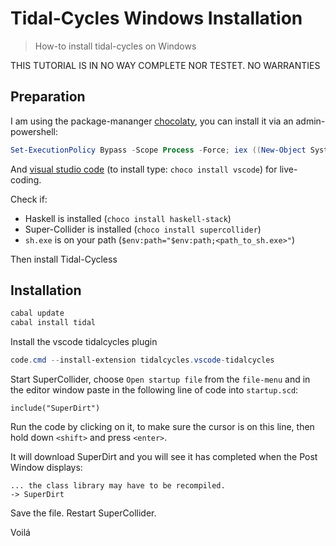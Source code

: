 # Tidal-Cycles Windows Installation

> How-to install tidal-cycles on Windows

THIS TUTORIAL IS IN NO WAY COMPLETE NOR TESTET. NO WARRANTIES

## Preparation

I am using the package-mananger [chocolaty](https://chocolatey.org), you can install it via an admin-powershell:

```powershell
Set-ExecutionPolicy Bypass -Scope Process -Force; iex ((New-Object System.Net.WebClient).DownloadString('https://chocolatey.org/install.ps1'))
```

And [visual studio code](https://code.visualstudio.com/) (to install type: `choco install vscode`) for live-coding.

Check if:

- Haskell is installed (`choco install haskell-stack`)
- Super-Collider is installed (`choco install supercollider`)
- `sh.exe` is on your path (`$env:path="$env:path;<path_to_sh.exe>"`)

Then install Tidal-Cycless

## Installation

```powershell
cabal update
cabal install tidal
```

Install the vscode tidalcycles plugin

```powershell
code.cmd --install-extension tidalcycles.vscode-tidalcycles
```

Start SuperCollider, choose `Open startup file` from the `file-menu` and in the editor window paste in the following line of code into `startup.scd`:

```SuperCollider
include("SuperDirt")
```

Run the code by clicking on it, to make sure the cursor is on this line, then hold down `<shift>` and press `<enter>`.

It will download SuperDirt and you will see it has completed when the Post Window displays:

```SuperCollider
... the class library may have to be recompiled.
-> SuperDirt
```

Save the file.
Restart SuperCollider.

Voilá
